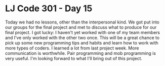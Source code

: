 # LJ Code 301 - Day 15

Today we had no lessons, other than the interpersonal kind. We got put into our groups for the final project and met to discuss what to produce for our final project. I got lucky: I haven't yet worked with one of my team members and I've only worked with the other two once. This will be a great chance to pick up some new programming tips and habits and learn how to work with more types of coders. I learned a lot from last project week. More communication is worthwhile. Pair programming and mob programming is very useful. I'm looking forward to what I'll bring out of this project. 

